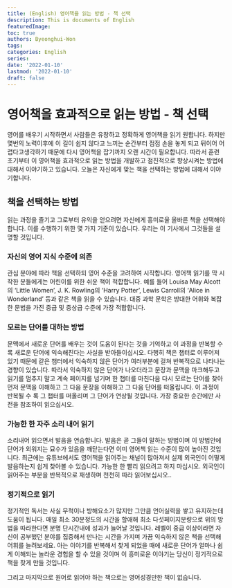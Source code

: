 ```yaml
---
title: (English) 영어책을 읽는 방법 - 책 선택
description: This is documents of English
featuredImage: 
toc: true
authors: Byeonghui-Won
tags:
categories: English
series: 
date: '2022-01-10'
lastmod: '2022-01-10'
draft: false
---
```


# 영어책을 효과적으로 읽는 방법 - 책 선택

영어를 배우기 시작하면서 사람들은 유창하고 정확하게 영어책을 읽기 원합니다. 하지만 몇번의 노력이후에 이 길이 쉽지 않다고 느끼는 순간부터 점점 손을 놓게 되고 뒤이어 어렵다고생각하기 때문에 다시 영어책을 잡기까지 오랜 시간이 필요합니다. 따라서 훈련 초기부터 이 영어책을 효과적으로 읽는 방법을 개발하고 점진적으로 향상시켜는 방법에 대해서 이야기하고 있습니다. 오늘은 자신에게 맞는 책을 선택하는 방법에 대해서 이야기합니다. 

## 책을 선택하는 방법

읽는 과정을 즐기고 그로부터 유익을 얻으려면 자신에게 흥미로울 올바른 책을 선택해야 합니다. 이를 수행하기 위한 몇 가지 기준이 있습니다. 우리는 이 기사에서 그것들을 설명할 것입니다.

### 자신의 영어 지식 수준에 의존
관심 분야에 따라 책을 선택하되 영어 수준을 고려하여 시작합니다. 
영어책 읽기를 막 시작한 분들에게는 어린이를 위한 쉬운 책이 적합합니다. 예를 들어 Louisa May Alcott의 ‘Little Women’, J. K. Rowling의 ‘Harry Potter’, Lewis Carroll의 ‘Alice in Wonderland’ 등과 같은 책을 읽을 수 있습니다.
대중 과학 문학은 방대한 어휘와 복잡한 문법을 가진 중급 및 중상급 수준에 가장 적합합니다. 

### 모르는 단어를 대하는 방법
문맥에서 새로운 단어를 배우는 것이 도움이 된다는 것을 기억하고 이 과정을 반복할 수록 새로운 단어에 익숙해진다는 사실을 받아들이십시오. 다행히 책은 챕터로 이루어져 있기 때문에 같은 챕터에서 익숙하지 않은 단어가 여러부분에 걸쳐 반복적으로 나타나는 경향이 있습니다. 따라서 익숙하지 않은 단어가 나오더라고 문장과 문맥을 마크해두고 읽기를 멈추지 말고 계속 페이지를 넘기며 한 챕터를 마친다음 다시 모르는 단어를 찾아 먼저 문맥을 이해하고 그 다음 문장을 이해하고 그 다음 단어를 떠올립니다. 이 과정이 반복될 수 록 그 챕터를 떠올리며 그 단어가 연상될 것입니다. 가장 중요한 순간에만 사전을 참조하여 읽으십시오.

### 가능한 한 자주 소리 내어 읽기

소리내어 읽으면서 발음을 연습합니다. 발음은 곧 그들이 말하는 방법이며 이 방법안에 단어가 외워지는 묘수가 있음을 깨닫는다면 이미 영어책 읽는 수준이 많이 높아진 것입니다. 최근에는 유튜브에서도 영어책을 읽어주는 채널이 많아져서 실제 외국인이 어떻게 발음하는지 쉽게 찾아볼 수 있습니다. 가능한 한 빨리 읽으려고 하지 마십시오. 외국인이 읽어주는 부분을 반복적으로 재생하며 천천히 따라 읽어보십시오..

### 정기적으로 읽기
정기적인 독서는 사실 무척이나 방해요소가 많지만 그만큼 언어실력을 쌓고 유지하는데 도움이 됩니다. 매일 최소 30분정도의 시간을 할애해 최소 다섯페이지분량으로 위의 방법을 따라한다면 분명 단시간내에 성과가 늘어날 것입니다. 레벨이 중급 이상이라면 자신이 공부했던 분야를 집중해서 만나는 시간을 가지며 가끔 익숙하지 않은 책을 선택해 어휘를 늘려보세요. 아는 이야기를 반복해서 찾게 되었을 때에 새로운 단어가 얼마나 쉽게 이해되는 놀라운 경험을 할 수 있을 것이며 이 흥미로운 이야기는 당신이 정기적으로 책을 찾게 만들 것입니다.

그리고 마지막으로 원어로 읽어야 하는 책으로는 영어성경만한 책이 없습니다. 
